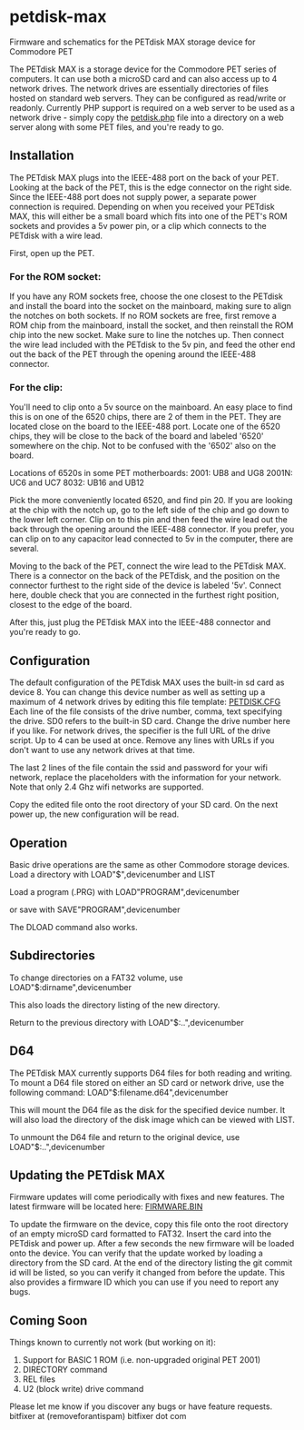 # petdisk-max
Firmware and schematics for the PETdisk MAX storage device for Commodore PET

The PETdisk MAX is a storage device for the Commodore PET series of computers. It can use both a microSD card and can also access up to 4 network drives.
The network drives are essentially directories of files hosted on standard web servers. They can be configured as read/write or readonly. Currently PHP support is required on a web server to be used as a network drive - simply copy the [petdisk.php](https://raw.githubusercontent.com/bitfixer/petdisk-max/main/www/petdisk.php) file into a directory on a web server along with some PET files, and you're ready to go.

## Installation

The PETdisk MAX plugs into the IEEE-488 port on the back of your PET. Looking at the back of the PET, this is the edge connector on the right side.
Since the IEEE-488 port does not supply power, a separate power connection is required.
Depending on when you received your PETdisk MAX, this will either be a small board which fits into one of the PET's ROM sockets and provides a 5v power pin, or a clip which connects to the PETdisk with a wire lead.

First, open up the PET.

### For the ROM socket: 
If you have any ROM sockets free, choose the one closest to the PETdisk and install the board into the socket on the mainboard, making sure to align the notches on both sockets. 
If no ROM sockets are free, first remove a ROM chip from the mainboard, install the socket, and then reinstall the ROM chip into the new socket. Make sure to line the notches up.
Then connect the wire lead included with the PETdisk to the 5v pin, and feed the other end out the back of the PET through the opening around the IEEE-488 connector.

### For the clip: 
You'll need to clip onto a 5v source on the mainboard. An easy place to find this is on one of the 6520 chips, there are 2 of them in the PET. They are located close on the board to the IEEE-488 port. Locate one of the 6520 chips, they will be close to the back of the board and labeled '6520' somewhere on the chip. Not to be confused with the '6502' also on the board.

Locations of 6520s in some PET motherboards:
2001: UB8 and UG8
2001N: UC6 and UC7
8032: UB16 and UB12

Pick the more conveniently located 6520, and find pin 20. If you are looking at the chip with the notch up, go to the left side of the chip and go down to the lower left corner. Clip on to this pin and then feed the wire lead out the back through the opening around the IEEE-488 connector.
If you prefer, you can clip on to any capacitor lead connected to 5v in the computer, there are several. 

Moving to the back of the PET, connect the wire lead to the PETdisk MAX. There is a connector on the back of the PETdisk, and the position on the connector furthest to the right side of the device is labeled '5v'. Connect here, double check that you are connected in the furthest right position, closest to the edge of the board.

After this, just plug the PETdisk MAX into the IEEE-488 connector and you're ready to go.

## Configuration

The default configuration of the PETdisk MAX uses the built-in sd card as device 8.
You can change this device number as well as setting up a maximum of 4 network drives by editing this file template:
[PETDISK.CFG](https://raw.githubusercontent.com/bitfixer/petdisk-max/main/PETDISK.CFG)
Each line of the file consists of the drive number, comma, text specifying the drive.
SD0 refers to the built-in SD card. Change the drive number here if you like.
For network drives, the specifier is the full URL of the drive script. Up to 4 can be used at once.
Remove any lines with URLs if you don't want to use any network drives at that time.

The last 2 lines of the file contain the ssid and password for your wifi network, replace the placeholders with the information for your network. Note that only 2.4 Ghz wifi networks are supported.

Copy the edited file onto the root directory of your SD card. On the next power up, the new configuration will be read.

## Operation

Basic drive operations are the same as other Commodore storage devices.
Load a directory with
LOAD"$",devicenumber
and 
LIST

Load a program (.PRG) with
LOAD"PROGRAM",devicenumber

or save with
SAVE"PROGRAM",devicenumber

The DLOAD command also works.

## Subdirectories

To change directories on a FAT32 volume, use
LOAD"$:dirname",devicenumber

This also loads the directory listing of the new directory.

Return to the previous directory with
LOAD"$:..",devicenumber

## D64

The PETdisk MAX currently supports D64 files for both reading and writing.
To mount a D64 file stored on either an SD card or network drive,
use the following command:
LOAD"$:filename.d64",devicenumber

This will mount the D64 file as the disk for the specified device number. It will also load the directory of the disk image which can be viewed with LIST.

To unmount the D64 file and return to the original device, use
LOAD"$:..",devicenumber

## Updating the PETdisk MAX

Firmware updates will come periodically with fixes and new features. The latest firmware will be located here:
[FIRMWARE.BIN](https://github.com/bitfixer/petdisk-max/raw/main/firmware/FIRMWARE.BIN)

To update the firmware on the device, copy this file onto the root directory of an empty microSD card formatted to FAT32. Insert the card into the PETdisk and power up. After a few seconds the new firmware will be loaded onto the device.
You can verify that the update worked by loading a directory from the SD card. 
At the end of the directory listing the git commit id will be listed, so you can verify it changed from before the update. This also provides a firmware ID which you can use if you need to report any bugs.

## Coming Soon

Things known to currently not work (but working on it):
1. Support for BASIC 1 ROM (i.e. non-upgraded original PET 2001)
2. DIRECTORY command
3. REL files
4. U2 (block write) drive command

Please let me know if you discover any bugs or have feature requests.
bitfixer at (removeforantispam) bitfixer dot com



